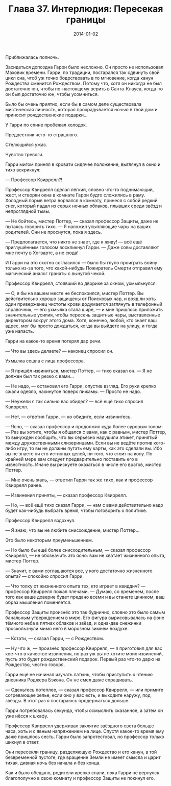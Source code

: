 ﻿---
title: "Глава 37. Интерлюдия: Пересекая границы"
description: "Глава 37. Интерлюдия: Пересекая границы"
categories: "глава"
layout: "chapters"
weight: "37"
date: "2014-01-02"
lastmod: "2019-11-02"
---

Приближалась полночь.

Засидеться допоздна Гарри было несложно. Он просто не использовал Маховик времени. Гарри, по традиции, постарался так сдвинуть свой цикл сна, чтоб уж точно бодрствовать в то мгновение, когда канун Рождества сменится Рождеством. Потому что, хотя он никогда не был достаточно юн, чтобы по-настоящему верить в Санта-Клауса, когда-то он был достаточно юн, чтобы усомниться.

Было бы очень приятно, если бы в самом деле существовала мистическая личность, которая прокрадывается ночью в твой дом и приносит рождественские подарки...

У Гарри по спине пробежал холодок.

Предвестник чего-то страшного.

Стелющийся ужас.

Чувство тревоги.

Гарри мигом принял в кровати сидячее положение, выглянул в окно и тихо вскрикнул:

— Профессор Квиррелл?!

Профессор Квиррелл сделал лёгкий, словно что-то поднимающий, жест, и створки окна в комнате Гарри будто сложились в раму. Холодный порыв ветра ворвался в комнату, принеся с собой редкий снег, который падал из серых ночных облаков, плывших среди звёзд и непроглядной тьмы.

— Не бойтесь, мистер Поттер, — сказал профессор Защиты, даже не пытаясь говорить тихо. — Я наложил усыпляющие чары на ваших родителей. Они не проснутся, пока я здесь.

— Предполагается, что никто не знает, где я живу! — всё ещё приглушённым голосом воскликнул Гарри. — Даже совы доставляют мне почту в Хогвартс, а не сюда!

И Гарри на это охотно согласился — было бы глупо проиграть войну только из-за того, что какой-нибудь Пожиратель Смерти отправил ему магический аналог гранаты с вынутой чекой.

Профессор Квиррелл, стоявший во дворике за окном, ухмыльнулся:

— О, я бы на вашем месте не беспокоился, мистер Поттер. Вы действительно хорошо защищены от Поисковых чар, и вряд ли хоть один приверженец чистоты крови додумается заглянуть в телефонный справочник, — его ухмылка стала шире, — и мне пришлось приложить значительные усилия, чтобы пересечь защитные чары, выставленные директором вокруг этого дома. Хотя, конечно, любой, кто знает ваш адрес, мог бы просто дождаться, когда вы выйдете на улицу, и тогда уже напасть.

Гарри на какое-то время потерял дар речи.

— Что вы здесь делаете? — наконец спросил он.

Ухмылка сошла с лица профессора.

— Я пришёл извиниться, мистер Поттер, — тихо сказал он. — Я не должен был так резко с вами...

— Не надо, — остановил его Гарри, опустив взгляд. Его руки крепко сжали одеяло, накинутое поверх пижамы. — Просто не надо.

— Неужели я так сильно вас обидел? — всё ещё тихо спросил Квиррелл.

— Нет, — ответил Гарри, — но обидите, если извинитесь.

— Ясно, — сказал профессор и продолжил куда более суровым тоном: — Раз вы хотите, чтобы я общался с вами, как с равным, мистер Поттер, то вынужден сообщить, что вы серьёзно нарушили этикет, принятый между дружественными слизеринцами. Если вы не ведёте против кого-либо игру, то вы не должны путать ему карты, как это сделали вы. Ибо вы не знаете ни его истинных целей, ни того, что стоит на кону. По крайней мере вам следует предварительно поставить его в известность. Иначе вы рискуете оказаться в числе его врагов, мистер Поттер.

— Мне очень жаль, — ответил Гарри так же тихо, как и профессор Квиррелл ранее.

— Извинения приняты, — сказал профессор Квиррелл.

— Но, — всё ещё тихо сказал Гарри, — нам с вами действительно надо будет как-нибудь выбрать время, чтобы поговорить о политике.

Профессор Квиррелл вздохнул.

— Я знаю, что вы не любите снисхождение, мистер Поттер...

Это было некоторым преуменьшением.

— Но было бы ещё более снисходительным, — сказал профессор Квиррелл, — не обозначить это ясно: вам не хватает жизненного опыта, мистер Поттер.

— Значит, с вами соглашаются все, у кого достаточно жизненного опыта? — спокойно спросил Гарри.

— Что толку от жизненного опыта тех, кто играет в квиддич? — профессор Квиррелл пожал плечами. — Думаю, со временем, после того как ваше доверие будет предано всеми и вы станете циником, ваш образ мышления поменяется.

Профессор Защиты произнёс это так буднично, словно это было самым банальным утверждением в мире. Его фигура вырисовывалась на фоне тёмного неба в пятнах облаков и звёзд, и одна-две снежинки проскользнули мимо него в морозном зимнем воздухе.

— Кстати, — сказал Гарри, — с Рождеством.

— Ну что ж, — произнёс профессор Квиррелл, — я приготовил для вас кое-что в качестве извинения, но раз уж вы не хотите моих извинений, пусть это будет рождественский подарок. Первый раз что-то дарю на Рождество, честно говоря.

Гарри ещё не начинал изучать латынь, чтобы приступить к чтению дневника Роджера Бэкона. Он не смел даже спрашивать.

— Оденьтесь потеплее, — сказал профессор Квиррелл, — или примите согревающее зелье, если оно у вас есть, и выходите наружу, под звёзды. В этот раз я постараюсь продержаться дольше.

Гарри потребовалась секунда, чтобы осмыслить сказанное, а затем он уже нёсся к шкафу.

Профессор Квиррелл удерживал заклятие звёздного света больше часа, хоть и с явным напряжением на лице. Спустя какое-то время ему даже пришлось сесть. Гарри было запротестовал, но профессор только шикнул в ответ.

Они пересекли границу, разделяющую Рождество и его канун, в той безвременной пустоте, где вращение Земли не имеет смысла и царит тихая, дивная ночь без начала и без конца.

Как и было обещано, родители крепко спали, пока Гарри не вернулся благополучно в свою комнату и профессор Защиты не покинул его.

